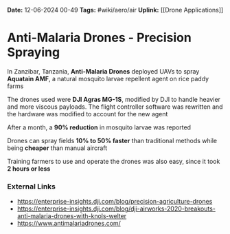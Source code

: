 **Date:** 12-06-2024 00-49
**Tags:** #wiki/aero/air 
**Uplink:** [[Drone Applications]]

# Anti-Malaria Drones - Precision Spraying

In Zanzibar, Tanzania, **Anti-Malaria Drones** deployed UAVs to spray **Aquatain AMF**, a natural mosquito larvae repellent agent on rice paddy farms

The drones used were **DJI Agras MG-1S**, modified by DJI to handle heavier and more viscous payloads. The flight controller software was rewritten and the hardware was modified to account for the new agent

After a month, a **90% reduction** in mosquito larvae was reported

Drones can spray fields **10% to 50% faster** than traditional methods while being **cheaper** than manual aircraft

Training farmers to use and operate the drones was also easy, since it took **2 hours or less**

### External Links
- https://enterprise-insights.dji.com/blog/precision-agriculture-drones
- https://enterprise-insights.dji.com/blog/dji-airworks-2020-breakouts-anti-malaria-drones-with-knols-welter
- https://www.antimalariadrones.com/

